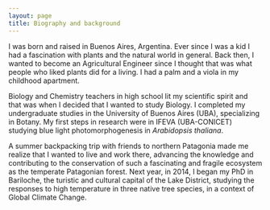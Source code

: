 ```yaml
---
layout: page
title: Biography and background
---
```


I was born and raised in Buenos Aires, Argentina. Ever since I was a kid I had a fascination with plants and the natural world in general. Back then, I wanted to become an Agricultural Engineer since I thought that was what people who liked plants did for a living. I had a palm and a viola in my childhood apartment.

Biology and Chemistry teachers in high school lit my scientific spirit and that was when I decided that I wanted to study Biology. I completed my undergraduate studies in the University of Buenos Aires (UBA), specializing in Botany. My first steps in research were in IFEVA (UBA-CONICET) studying blue light photomorphogenesis in _Arabidopsis thaliana_.

A summer backpacking trip with friends to northern Patagonia made me realize that I wanted to live and work there, advancing the knowledge and contributing to the conservation of such a fascinating and fragile ecosystem as the temperate Patagonian forest. Next year, in 2014, I began my PhD in Bariloche, the turistic and cultural capital of the Lake District, studying the responses to high temperature in three native tree species, in a context of Global Climate Change.


